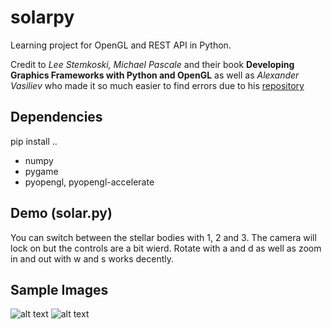 # solarpy
Learning project for OpenGL and REST API in Python.

Credit to *Lee Stemkoski, Michael Pascale* and their book **Developing Graphics Frameworks with Python and OpenGL** as well as *Alexander Vasiliev* who made it so much easier to find errors due to his [repository](https://github.com/ax-va/PyOpenGL-Pygame-Stemkoski-Pascale-2021.git)

## Dependencies
pip install ..
- numpy
- pygame
- pyopengl, pyopengl-accelerate

## Demo (solar.py)
You can switch between the stellar bodies with 1, 2 and 3. The camera will lock on but the controls are a bit wierd. Rotate with a and d as well as zoom in and out with w and s works decently.

## Sample Images
![alt text](https://github.com/JesperGlas/solarpy/tree/main/sample_images/solarpy1.png?raw=true)
![alt text](https://github.com/JesperGlas/solarpy/tree/main/sample_images/solarpy2.png?raw=true)

